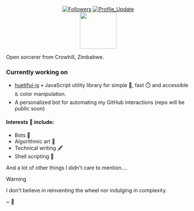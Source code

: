 


<div align="center"> 
    <a href="http://github.com/prjctimg?tab=followers">
    <img alt="Followers" src="https://img.shields.io/github/followers/prjctimg?color=4C1&logo=github"></a>
    <!-- github -->
    <a href="http://github.com/prjctimg" target="_blank"><img alt="Profile_Update" src="https://img.shields.io/github/last-commit/prjctimg/prjctimg?label=Profile%20update&style=fflat-square"></a>
</div>


<div id="header" align="center">
  <img src="https://media.giphy.com/media/M9gbBd9nbDrOTu1Mqx/giphy.gif" width="100"/>
</div>

Open sorcerer from Crowhill, Zimbabwe.

### Currently working on

- [huetiful-js](https://github.com/prjctimg/huetiful) • JavaScript utility library for simple 🧮, fast ⏱️ and accessible ♿ color manipulation.
- A personalized bot for automating my GitHub interactions (repo will be public soon)



#### Interests 🧠 include:

- Bots 🤖
- Algorithmic art 🎨
- Technical writing 🖋️ 
- Shell scripting 📜


And a lot of other things I didn't care to mention....


> [!Warning]
>
>I don't believe in reinventing the wheel nor indulging in complexity.
> 
> ~ 🌃
